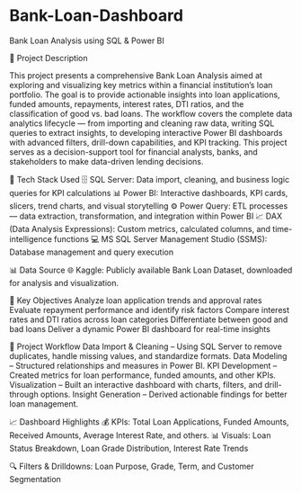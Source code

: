 # Bank-Loan-Dashboard
Bank Loan Analysis using SQL & Power BI

📘 Project Description

This project presents a comprehensive Bank Loan Analysis aimed at exploring and visualizing key metrics within a financial institution’s loan portfolio. The goal is to provide actionable insights into loan applications, funded amounts, repayments, interest rates, DTI ratios, and the classification of good vs. bad loans.
The workflow covers the complete data analytics lifecycle — from importing and cleaning raw data, writing SQL queries to extract insights, to developing interactive Power BI dashboards with advanced filters, drill-down capabilities, and KPI tracking.
This project serves as a decision-support tool for financial analysts, banks, and stakeholders to make data-driven lending decisions.

🧰 Tech Stack Used
🗄️ SQL Server: Data import, cleaning, and business logic queries for KPI calculations
📊 Power BI: Interactive dashboards, KPI cards, slicers, trend charts, and visual storytelling
⚙️ Power Query: ETL processes — data extraction, transformation, and integration within Power BI
📈 DAX (Data Analysis Expressions): Custom metrics, calculated columns, and time-intelligence functions
💻 MS SQL Server Management Studio (SSMS): Database management and query execution

📊 Data Source
🌐 Kaggle: Publicly available Bank Loan Dataset, downloaded for analysis and visualization.

🎯 Key Objectives
Analyze loan application trends and approval rates
Evaluate repayment performance and identify risk factors
Compare interest rates and DTI ratios across loan categories
Differentiate between good and bad loans
Deliver a dynamic Power BI dashboard for real-time insights

🧩 Project Workflow
Data Import & Cleaning – Using SQL Server to remove duplicates, handle missing values, and standardize formats.
Data Modeling – Structured relationships and measures in Power BI.
KPI Development – Created metrics for loan performance, funded amounts, and other KPIs.
Visualization – Built an interactive dashboard with charts, filters, and drill-through options.
Insight Generation – Derived actionable findings for better loan management.

📈 Dashboard Highlights
💰 KPIs: Total Loan Applications, Funded Amounts, Received Amounts, Average Interest Rate, and others.
📊 Visuals: Loan Status Breakdown, Loan Grade Distribution, Interest Rate Trends

🔍 Filters & Drilldowns: Loan Purpose, Grade, Term, and Customer Segmentation

